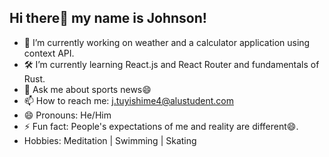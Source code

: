 ## Hi there👋 my name is Johnson!

- 🔭 I’m currently working on weather and a calculator application using context API.
- :hammer_and_wrench: I’m currently learning React.js and React Router and fundamentals of Rust.
- 💬 Ask me about sports news😄
- 📫 How to reach me: j.tuyishime4@alustudent.com
- 😄 Pronouns: He/Him
- ⚡ Fun fact: People's expectations of me and reality are different😄.
- Hobbies: Meditation | Swimming | Skating

